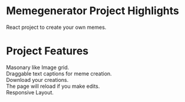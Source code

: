 # Memegenerator Project Highlights

React project to create your own memes. 

# Project Features
Masonary like Image grid.\
Draggable text captions for meme creation.\
Download your creations.\
The page will reload if you make edits.\
Responsive Layout.
